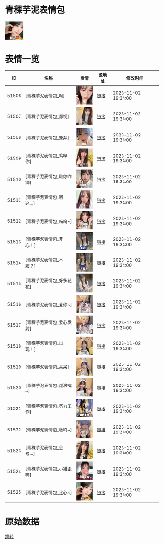 # 青稞芋泥表情包

<img src="./cover.png" height="60" alt="cover" />

# 表情一览

|ID|名称|表情|源地址|修改时间|
|----|----|----|----|----|
|51506|[青稞芋泥表情包_呵]|<img src="./pic/051506_%5B青稞芋泥表情包_呵%5D.png" height="60" alt="呵"/>|[链接](https://i0.hdslb.com/bfs/garb/b5b3e563b0185dbf453e420d6b4e3751e266e131.png)|2023-11-02 19:34:00|
|51507|[青稞芋泥表情包_鄙视]|<img src="./pic/051507_%5B青稞芋泥表情包_鄙视%5D.png" height="60" alt="鄙视"/>|[链接](https://i0.hdslb.com/bfs/garb/5fa97e289c7952642ecc9f2e454d1980b93c0770.png)|2023-11-02 19:34:00|
|51508|[青稞芋泥表情包_嫌弃]|<img src="./pic/051508_%5B青稞芋泥表情包_嫌弃%5D.png" height="60" alt="嫌弃"/>|[链接](https://i0.hdslb.com/bfs/garb/0cda308a37bdf8dab5daa9438f55faaf54622f02.png)|2023-11-02 19:34:00|
|51509|[青稞芋泥表情包_鸡哔你]|<img src="./pic/051509_%5B青稞芋泥表情包_鸡哔你%5D.png" height="60" alt="鸡哔你"/>|[链接](https://i0.hdslb.com/bfs/garb/23ab7b3bfc2c9ff50cca54f0956c2983e9f97d1b.png)|2023-11-02 19:34:00|
|51510|[青稞芋泥表情包_瞅你咋滴]|<img src="./pic/051510_%5B青稞芋泥表情包_瞅你咋滴%5D.png" height="60" alt="瞅你咋滴"/>|[链接](https://i0.hdslb.com/bfs/garb/75180abf50fbc31c78c48d35d97ddbf32a7628ba.png)|2023-11-02 19:34:00|
|51511|[青稞芋泥表情包_啊这...]|<img src="./pic/051511_%5B青稞芋泥表情包_啊这...%5D.png" height="60" alt="啊这..."/>|[链接](https://i0.hdslb.com/bfs/garb/1c677cdf871d6bd0422b95ecfef5c87d368b03fa.png)|2023-11-02 19:34:00|
|51512|[青稞芋泥表情包_喵呜~]|<img src="./pic/051512_%5B青稞芋泥表情包_喵呜~%5D.png" height="60" alt="喵呜~"/>|[链接](https://i0.hdslb.com/bfs/garb/f510263458689a1c17eb3610258b59acffdf90c2.png)|2023-11-02 19:34:00|
|51513|[青稞芋泥表情包_开心！]|<img src="./pic/051513_%5B青稞芋泥表情包_开心！%5D.png" height="60" alt="开心！"/>|[链接](https://i0.hdslb.com/bfs/garb/2b6f148b56fc47b617307005c01a14714f72587f.png)|2023-11-02 19:34:00|
|51514|[青稞芋泥表情包_不服？]|<img src="./pic/051514_%5B青稞芋泥表情包_不服？%5D.png" height="60" alt="不服？"/>|[链接](https://i0.hdslb.com/bfs/garb/447d4b3685a360f60d113a82f068de2171892bf5.png)|2023-11-02 19:34:00|
|51515|[青稞芋泥表情包_好多花花]|<img src="./pic/051515_%5B青稞芋泥表情包_好多花花%5D.png" height="60" alt="好多花花"/>|[链接](https://i0.hdslb.com/bfs/garb/ae5d7654af613a58789c8fb9fe45792b4f0ad045.png)|2023-11-02 19:34:00|
|51516|[青稞芋泥表情包_爱你~]|<img src="./pic/051516_%5B青稞芋泥表情包_爱你~%5D.png" height="60" alt="爱你~"/>|[链接](https://i0.hdslb.com/bfs/garb/13ab3658f6610fd722589881e7c1fad2ff0907e7.png)|2023-11-02 19:34:00|
|51517|[青稞芋泥表情包_爱心发射]|<img src="./pic/051517_%5B青稞芋泥表情包_爱心发射%5D.png" height="60" alt="爱心发射"/>|[链接](https://i0.hdslb.com/bfs/garb/42adb2da56c74b2691348921724406f5b9da375a.png)|2023-11-02 19:34:00|
|51518|[青稞芋泥表情包_出现！]|<img src="./pic/051518_%5B青稞芋泥表情包_出现！%5D.png" height="60" alt="出现！"/>|[链接](https://i0.hdslb.com/bfs/garb/15eba639600d92d4b287534744b244646f3dc32e.png)|2023-11-02 19:34:00|
|51519|[青稞芋泥表情包_呆呆]|<img src="./pic/051519_%5B青稞芋泥表情包_呆呆%5D.png" height="60" alt="呆呆"/>|[链接](https://i0.hdslb.com/bfs/garb/e442642724e096b25cda54a2adcb7ed825d323b6.png)|2023-11-02 19:34:00|
|51520|[青稞芋泥表情包_虎浪嘿~]|<img src="./pic/051520_%5B青稞芋泥表情包_虎浪嘿~%5D.png" height="60" alt="虎浪嘿~"/>|[链接](https://i0.hdslb.com/bfs/garb/4a2579ec6e03a5289a2dcb313b89a9014cbf6b6e.png)|2023-11-02 19:34:00|
|51521|[青稞芋泥表情包_努力工作]|<img src="./pic/051521_%5B青稞芋泥表情包_努力工作%5D.png" height="60" alt="努力工作"/>|[链接](https://i0.hdslb.com/bfs/garb/797278d49ccb9c9c80e7edda1d355b37519b10b6.png)|2023-11-02 19:34:00|
|51522|[青稞芋泥表情包_嗷呜~]|<img src="./pic/051522_%5B青稞芋泥表情包_嗷呜~%5D.png" height="60" alt="嗷呜~"/>|[链接](https://i0.hdslb.com/bfs/garb/4ae74b50af17631ad1db965c4c8000a38a730566.png)|2023-11-02 19:34:00|
|51523|[青稞芋泥表情包_思考...]|<img src="./pic/051523_%5B青稞芋泥表情包_思考...%5D.png" height="60" alt="思考..."/>|[链接](https://i0.hdslb.com/bfs/garb/a856fde206bd090f061b14e391af5bb8cae56829.png)|2023-11-02 19:34:00|
|51524|[青稞芋泥表情包_小猫歪嘴]|<img src="./pic/051524_%5B青稞芋泥表情包_小猫歪嘴%5D.png" height="60" alt="小猫歪嘴"/>|[链接](https://i0.hdslb.com/bfs/garb/0d9daee9730e9e696477031b048fa67f58566db9.png)|2023-11-02 19:34:00|
|51525|[青稞芋泥表情包_比心~]|<img src="./pic/051525_%5B青稞芋泥表情包_比心~%5D.png" height="60" alt="比心~"/>|[链接](https://i0.hdslb.com/bfs/garb/eb27d11c6fab238af340341bf42d42a93268ee0d.png)|2023-11-02 19:34:00|

# 原始数据

[跳转](./raw.json)

